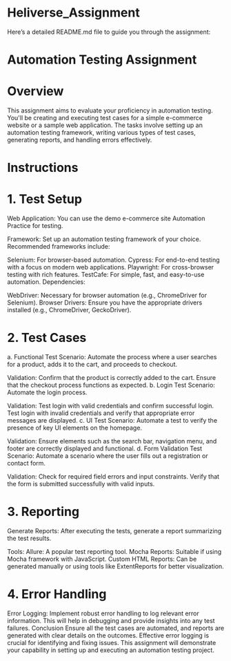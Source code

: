 ﻿# Heliverse_Assignment
 
Here’s a detailed README.md file to guide you through the assignment:

# Automation Testing Assignment
# Overview
This assignment aims to evaluate your proficiency in automation testing. You'll be creating and executing test cases for a simple e-commerce website or a sample web application. The tasks involve setting up an automation testing framework, writing various types of test cases, generating reports, and handling errors effectively.

# Instructions
# 1. Test Setup
Web Application: You can use the demo e-commerce site Automation Practice for testing.

Framework: Set up an automation testing framework of your choice. Recommended frameworks include:

Selenium: For browser-based automation.
Cypress: For end-to-end testing with a focus on modern web applications.
Playwright: For cross-browser testing with rich features.
TestCafe: For simple, fast, and easy-to-use automation.
Dependencies:

WebDriver: Necessary for browser automation (e.g., ChromeDriver for Selenium).
Browser Drivers: Ensure you have the appropriate drivers installed (e.g., ChromeDriver, GeckoDriver).
# 2. Test Cases
a. Functional Test
Scenario: Automate the process where a user searches for a product, adds it to the cart, and proceeds to checkout.

Validation:
Confirm that the product is correctly added to the cart.
Ensure that the checkout process functions as expected.
b. Login Test
Scenario: Automate the login process.

Validation:
Test login with valid credentials and confirm successful login.
Test login with invalid credentials and verify that appropriate error messages are displayed.
c. UI Test
Scenario: Automate a test to verify the presence of key UI elements on the homepage.

Validation:
Ensure elements such as the search bar, navigation menu, and footer are correctly displayed and functional.
d. Form Validation Test
Scenario: Automate a scenario where the user fills out a registration or contact form.

Validation:
Check for required field errors and input constraints.
Verify that the form is submitted successfully with valid inputs.
# 3. Reporting
Generate Reports: After executing the tests, generate a report summarizing the test results.

Tools:
Allure: A popular test reporting tool.
Mocha Reports: Suitable if using Mocha framework with JavaScript.
Custom HTML Reports: Can be generated manually or using tools like ExtentReports for better visualization.
# 4. Error Handling
Error Logging: Implement robust error handling to log relevant error information. This will help in debugging and provide insights into any test failures.
Conclusion
Ensure all the test cases are automated, and reports are generated with clear details on the outcomes. Effective error logging is crucial for identifying and fixing issues. This assignment will demonstrate your capability in setting up and executing an automation testing project.
